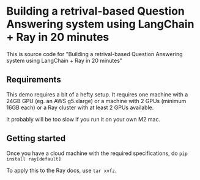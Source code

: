 # Building a retrival-based Question Answering system using LangChain + Ray in 20 minutes

This is source code for "Building a retrival-based Question Answering system using LangChain + Ray in 20 minutes"

## Requirements 

This demo requires a bit of a hefty setup. It requires one machine with a 24GB GPU (eg. an AWS g5.xlarge) or a machine with 2 GPUs 
(minimum 16GB each) or a Ray cluster with at least 2 GPUs available. 

It probably will be too slow if you run it on your own M2 mac. 

## Getting started

Once you have a cloud machine with the required specifications, do `pip install ray[default]`

To apply this to the Ray docs, use `tar xvfz`.